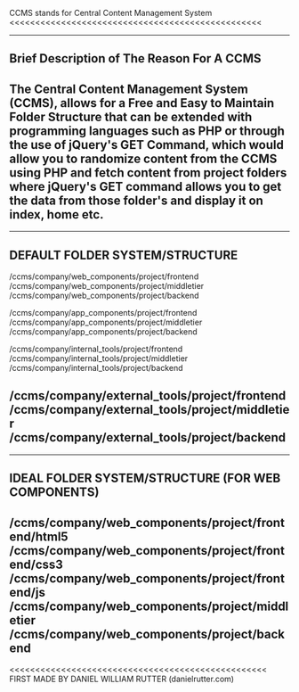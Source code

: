 >>>>>>>>>>>>>>>>>>>>>>>>>>>>>>>>>>>>>>>>>>>>>>>>>
CCMS stands for Central Content Management System
<<<<<<<<<<<<<<<<<<<<<<<<<<<<<<<<<<<<<<<<<<<<<<<<<

-------------------------------------------------
Brief Description of The Reason For A CCMS
-------------------------------------------------
The Central Content Management System (CCMS),
allows for a Free and Easy to Maintain Folder
Structure that can be extended with programming
languages such as PHP or through the use of
jQuery's GET Command, which would allow you to
randomize content from the CCMS using PHP and
fetch content from project folders where jQuery's
GET command allows you to get the data from those
folder's and display it on index, home etc.
-------------------------------------------------

-------------------------------------------------
DEFAULT FOLDER SYSTEM/STRUCTURE
-------------------------------------------------
/ccms/company/web_components/project/frontend
/ccms/company/web_components/project/middletier
/ccms/company/web_components/project/backend

/ccms/company/app_components/project/frontend
/ccms/company/app_components/project/middletier
/ccms/company/app_components/project/backend

/ccms/company/internal_tools/project/frontend
/ccms/company/internal_tools/project/middletier
/ccms/company/internal_tools/project/backend

/ccms/company/external_tools/project/frontend
/ccms/company/external_tools/project/middletier
/ccms/company/external_tools/project/backend
-------------------------------------------------

-------------------------------------------------
IDEAL FOLDER SYSTEM/STRUCTURE (FOR WEB COMPONENTS)
-------------------------------------------------
/ccms/company/web_components/project/frontend/html5
/ccms/company/web_components/project/frontend/css3
/ccms/company/web_components/project/frontend/js
/ccms/company/web_components/project/middletier
/ccms/company/web_components/project/backend
-------------------------------------------------

<<<<<<<<<<<<<<<<<<<<<<<<<<<<<<<<<<<<<<<<<<<<<<<<<<
       FIRST MADE BY DANIEL WILLIAM RUTTER
                (danielrutter.com)
>>>>>>>>>>>>>>>>>>>>>>>>>>>>>>>>>>>>>>>>>>>>>>>>>>
